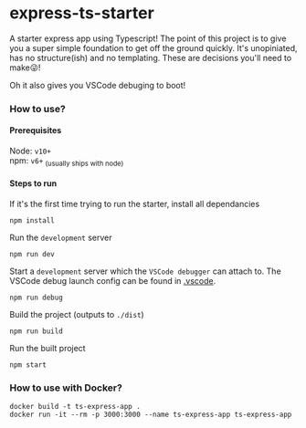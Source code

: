 # express-ts-starter

A starter express app using Typescript! The point of this project is to give you a super simple foundation to get off the ground quickly. It's unopiniated, has no structure(ish) and no templating. These are decisions you'll need to make😜!

Oh it also gives you VSCode debuging to boot!

### How to use?

#### Prerequisites 

Node: `v10+` <br>
npm: `v6+` <sub>(usually ships with node)</sub>

#### Steps to run

If it's the first time trying to run the starter, install all dependancies 
~~~terminal
npm install
~~~

Run the `development` server
~~~terminal
npm run dev
~~~

Start a `development` server which the `VSCode debugger` can attach to. The VSCode debug launch config can be found in [.vscode](.vscode). 
~~~terminal
npm run debug
~~~

Build the project (outputs to `./dist`)
~~~terminal
npm run build
~~~

Run the built project
~~~terminal
npm start
~~~

### How to use with Docker?

~~~terminal
docker build -t ts-express-app .
docker run -it --rm -p 3000:3000 --name ts-express-app ts-express-app
~~~
